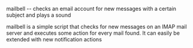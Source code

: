 mailbell -- checks an email account for new messages with a certain subject and plays a sound

mailbell is a simple script that checks for new messages on an IMAP mail server and 
executes some action for every mail found. It can easily be extended with 
new notification actions

